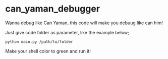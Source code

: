 # can_yaman_debugger

Wanna debug like Can Yaman, this code will make you debuug like can him!

Just give code folder as parameter, like the example below;

```
python main.py /path/to/folder
```

Make your shell color to green and run it!
